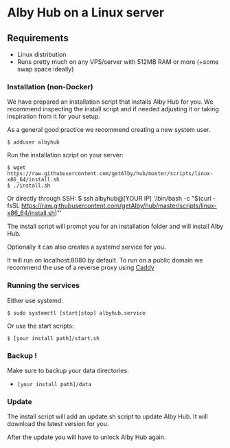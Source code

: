 # Alby Hub on a Linux server

## Requirements

- Linux distribution
- Runs pretty much on any VPS/server with 512MB RAM or more (+some swap space ideally)

### Installation (non-Docker)

We have prepared an installation script that installs Alby Hub for you.
We recommend inspecting the install script and if needed adjusting it or taking inspiration from it for your setup.

As a general good practice we recommend creating a new system user.

    $ adduser albyhub

Run the installation script on your server:

    $ wget https://raw.githubusercontent.com/getAlby/hub/master/scripts/linux-x86_64/install.sh
    $ ./install.sh

Or directly through SSH:
    $ ssh albyhub@[YOUR IP] '/bin/bash -c "$(curl -fsSL https://raw.githubusercontent.com/getAlby/hub/master/scripts/linux-x86_64/install.sh)"'


The install script will prompt you for an installation folder and will install Alby Hub.

Optionally it can also creates a systemd service for you.

It will run on localhost:8080 by default.
To run on a public domain we recommend the use of a reverse proxy using [Caddy](https://caddyserver.com/)

### Running the services

Either use systemd:

    $ sudo systemctl [start|stop] albyhub.service

Or use the start scripts:

    $ [your install path]/start.sh

### Backup !

Make sure to backup your data directories:

- `[your install path]/data`

### Update

The install script will add an update.sh script to update Alby Hub. It will download the latest version for you.

After the update you will have to unlock Alby Hub again.
